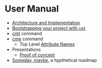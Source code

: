 
# User Manual

- [Architecture and Implementation](approach_and_implementation.md)
- [Bootstrapping your project with `cmt`](bootstrapping_with_cmt.md)
- [cmt](cmt.1.md) command
- [cme](cme.1.md) command
  - Top Level [Attribute Names](codemeta_attributes.md)
- Presentations
  - [Proof of concept](presentations/presentation1.html)
- [Someday, maybe](someday_maybe.md), a hypthetical roadmap

